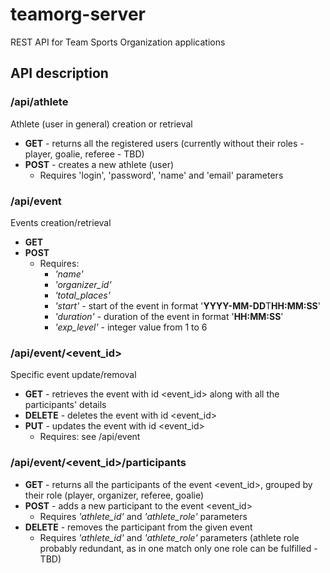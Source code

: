 # teamorg-server
REST API for Team Sports Organization applications

## API description

### /api/athlete
Athlete (user in general) creation or retrieval
- **GET** - returns all the registered users (currently without their roles - player, goalie, referee - TBD)
- **POST** - creates a new athlete (user)
  - Requires 'login', 'password', 'name' and 'email' parameters

### /api/event
Events creation/retrieval
- **GET**
- **POST**
  - Requires:
    - *'name'*
    - *'organizer_id'*
    - *'total_places'*
    - *'start'* - start of the event in format '**YYYY-MM-DD**T**HH:MM:SS**'
    - *'duration'* - duration of the event in format '**HH:MM:SS**'
    - *'exp_level'* - integer value from 1 to 6

### /api/event/<event_id>
Specific event update/removal
- **GET** - retrieves the event with id <event_id> along with all the participants' details
- **DELETE** - deletes the event with id <event_id>
- **PUT** - updates the event with id <event_id>
  - Requires: see /api/event

### /api/event/<event_id>/participants
- **GET** - returns all the participants of the event <event_id>, grouped by their role (player, organizer, referee, goalie)
- **POST** - adds a new participant to the event <event_id>
  - Requires *'athlete_id'* and *'athlete_role'* parameters
- **DELETE** - removes the participant from the given event
  - Requires *'athlete_id'* and *'athlete_role'* parameters (athlete role probably redundant, as in one match only one role can be fulfilled - TBD)